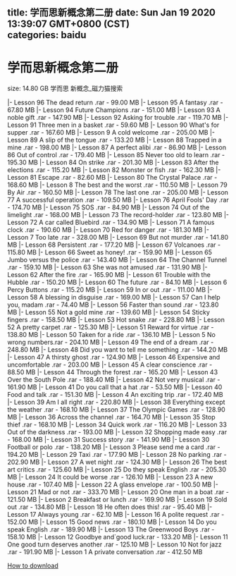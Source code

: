 
title: 学而思新概念第二册
date: Sun Jan 19 2020 13:39:07 GMT+0800 (CST)    
categories: baidu
---

# 学而思新概念第二册
size: 14.80 GB
 学而思 新概念_磁力猫搜索
 
|- Lesson 96 The dead return .rar - 99.00 MB
|- Lesson 95 A fantasy .rar - 67.80 MB
|- Lesson 94 Future Champions .rar - 151.00 MB
|- Lesson 93 A noble gift .rar - 147.90 MB
|- Lesson 92 Asking for trouble .rar - 119.70 MB
|- Lesson 91 Three men in a basket .rar - 59.60 MB
|- Lesson 90 What's for supper .rar - 167.60 MB
|- Lesson 9 A cold welcome .rar - 205.00 MB
|- Lesson 89 A slip of the tongue .rar - 133.20 MB
|- Lesson 88 Trapped in a mine .rar - 198.00 MB
|- Lesson 87 A perfect alibi .rar - 86.90 MB
|- Lesson 86 Out of control .rar - 179.40 MB
|- Lesson 85 Never too old to learn .rar - 195.30 MB
|- Lesson 84 On strike .rar - 201.30 MB
|- Lesson 83 After the elections .rar - 115.20 MB
|- Lesson 82 Monster or fish .rar - 162.30 MB
|- Lesson 81 Escape .rar - 82.60 MB
|- Lesson 80 The Crystal Palace .rar - 168.60 MB
|- Lesson 8 The best and the worst .rar - 110.50 MB
|- Lesson 79 By Air .rar - 160.50 MB
|- Lesson 78 The last one .rar - 205.00 MB
|- Lesson 77 A successful operation .rar - 109.50 MB
|- Lesson 76 April Fools' Day .rar - 174.70 MB
|- Lesson 75 SOS .rar - 84.90 MB
|- Lesson 74 Out of the limelight .rar - 168.00 MB
|- Lesson 73 The record-holder .rar - 123.80 MB
|- Lesson 72 A car called Bluebird .rar - 134.90 MB
|- Lesson 71 A famous clock .rar - 190.60 MB
|- Lesson 70 Red for danger .rar - 181.30 MB
|- Lesson 7 Too late .rar - 328.00 MB
|- Lesson 69 But not murder .rar - 141.80 MB
|- Lesson 68 Persistent .rar - 177.20 MB
|- Lesson 67 Volcanoes .rar - 115.80 MB
|- Lesson 66 Sweet as honey! .rar - 159.90 MB
|- Lesson 65 Jumbo versus the police .rar - 143.40 MB
|- Lesson 64 The Channel Tunnel .rar - 159.10 MB
|- Lesson 63 She was not amused .rar - 131.90 MB
|- Lesson 62 After the fire .rar - 165.90 MB
|- Lesson 61 Trouble with the Hubble .rar - 150.20 MB
|- Lesson 60 The future .rar - 84.10 MB
|- Lesson 6 Percy Buttons .rar - 115.20 MB
|- Lesson 59 In or out .rar - 111.00 MB
|- Lesson 58 A blessing in disguise .rar - 169.00 MB
|- Lesson 57 Can I help you, madam .rar - 74.40 MB
|- Lesson 56 Faster than sound .rar - 123.80 MB
|- Lesson 55 Not a gold mine .rar - 139.60 MB
|- Lesson 54 Sticky fingers .rar - 158.50 MB
|- Lesson 53 Hot snake .rar - 228.80 MB
|- Lesson 52 A pretty carpet .rar - 125.30 MB
|- Lesson 51 Reward for virtue .rar - 138.80 MB
|- Lesson 50 Taken for a ride .rar - 136.10 MB
|- Lesson 5 No wrong numbers.rar - 204.10 MB
|- Lesson 49 The end of a dream .rar - 248.80 MB
|- Lesson 48 Did you want to tell me something .rar - 144.20 MB
|- Lesson 47 A thirsty ghost .rar - 124.90 MB
|- Lesson 46 Expensive and uncomfortable .rar - 203.00 MB
|- Lesson 45 A clear conscience .rar - 88.50 MB
|- Lesson 44 Through the forest .rar - 165.20 MB
|- Lesson 43 Over the South Pole .rar - 188.40 MB
|- Lesson 42 Not very musical .rar - 161.90 MB
|- Lesson 41 Do you call that a hat .rar - 53.50 MB
|- Lesson 40 Food and talk .rar - 151.30 MB
|- Lesson 4 An exciting trip .rar - 172.40 MB
|- Lesson 39 Am I all right .rar - 220.80 MB
|- Lesson 38 Everything except the weather .rar - 168.10 MB
|- Lesson 37 The Olympic Games .rar - 128.90 MB
|- Lesson 36 Across the channel .rar - 164.70 MB
|- Lesson 35 Stop thief .rar - 168.10 MB
|- Lesson 34 Quick work .rar - 116.20 MB
|- Lesson 33 Out of the darkness .rar - 193.00 MB
|- Lesson 32 Shopping made easy .rar - 168.00 MB
|- Lesson 31 Success story .rar - 141.90 MB
|- Lesson 30 Football or polo .rar - 138.20 MB
|- Lesson 3 Please send me a card .rar - 194.20 MB
|- Lesson 29 Taxi .rar - 177.90 MB
|- Lesson 28 No parking .rar - 202.90 MB
|- Lesson 27 A wet night .rar - 124.30 MB
|- Lesson 26 The best art critics .rar - 125.60 MB
|- Lesson 25 Do they speak English .rar - 205.30 MB
|- Lesson 24 It could be worse .rar - 126.10 MB
|- Lesson 23 A new house .rar - 107.40 MB
|- Lesson 22 A glass envelope .rar - 100.50 MB
|- Lesson 21 Mad or not .rar - 333.70 MB
|- Lesson 20 One man in a boat .rar - 121.50 MB
|- Lesson 2 Breakfast or lunch .rar - 169.90 MB
|- Lesson 19 Sold out .rar - 134.80 MB
|- Lesson 18 He often does this! .rar - 95.40 MB
|- Lesson 17 Always young .rar - 62.10 MB
|- Lesson 16 A polite request .rar - 152.00 MB
|- Lesson 15 Good news .rar - 180.10 MB
|- Lesson 14 Do you speak English .rar - 189.90 MB
|- Lesson 13 The Greenwood Boys .rar - 158.10 MB
|- Lesson 12 Goodbye and`good luck.rar - 133.20 MB
|- Lesson 11 One good turn deserves another .rar - 125.10 MB
|- Lesson 10 Not for jazz .rar - 191.90 MB
|- Lesson 1 A private conversation .rar - 412.50 MB

[How to download](https://bpcam.bemobtrk.com/go/2ceec3aa-1ca2-46d6-b9ff-aaa5c184517c?jno=2713)